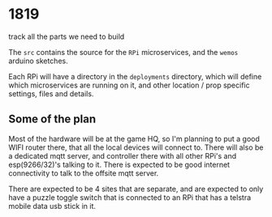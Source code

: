 # 1819
track all the parts we need to build

The `src` contains the source for the `RPi` microservices, and the `wemos` arduino sketches.

Each RPi will have a directory in the `deployments` directory, which will define which microservices are running on it, and other location / prop specific settings, files and details.

## Some of the plan

Most of the hardware will be at the game HQ, so I'm planning to put a good WIFI router there,
that all the local devices will connect to. There will also be a dedicated mqtt server, and controller there
with all other RPi's and esp(9266/32)'s talking to it. There is expected to be good internet connectivity
to talk to the offsite mqtt server.

There are expected to be 4 sites that are separate, and are expected to only have a puzzle toggle switch
that is connected to an RPi that has a telstra mobile data usb stick in it.
